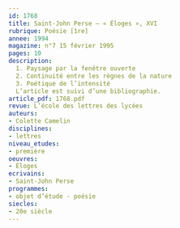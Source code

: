```yaml
---
id: 1768
title: Saint-John Perse – « Éloges », XVI 
rubrique: Poésie [1re]
annee: 1994
magazine: n°7 15 février 1995
pages: 10
description: 
  1. Paysage par la fenêtre ouverte
  2. Continuité entre les règnes de la nature
  3. Poétique de l’intensité
  L’article est suivi d’une bibliographie.
article_pdf: 1768.pdf
revue: L’école des lettres des lycées
auteurs:
- Colette Camelin
disciplines:
- lettres
niveau_etudes:
- première
oeuvres:
- Éloges
ecrivains:
- Saint-John Perse
programmes:
- objet d’étude - poésie
siecles:
- 20e siècle
---
```

